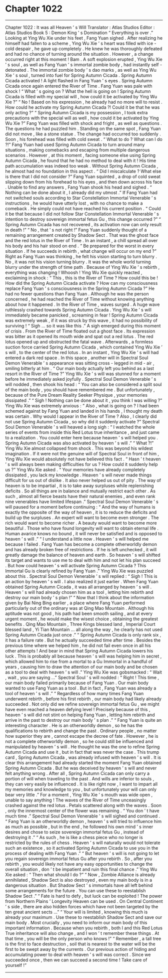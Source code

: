 
# Chapter 1022


---

Chapter 1022 : It was all Heaven ’ s Will
Translator :
Atlas Studios
Editor :
Atlas Studios
Book 5 : Demon King ’ s Domination
“ Everything is over .” Looking at Ying Wu Xie under his feet , Fang Yuan sighed .
After realizing he himself had fallen to a scheme , Ying Wu Xie ’ s heart was filled with ice - cold despair , he gave up completely .
He knew he was thoroughly defeated and had no chance of turning around the situation .
However , a change occurred right at this moment !
Bam .
A soft explosion erupted , Ying Wu Xie ’ s soul , as well as Fang Yuan ’ s immortal zombie body , had instantly self - detonated .
The immortal zombie body ’ s dao marks , as well as Ying Wu Xie ’ s soul , turned into fuel for Spring Autumn Cicada .
Spring Autumn Cicada activated !
A light flashed in Fang Yuan ’ s eyes .
Spring Autumn Cicada once again entered the River of Time .
Fang Yuan was pale with shock !
“ What ’ s going on ? What the hell is going on ! Spring Autumn Cicada is filled with my special will , how could it be activated by Ying Wu Xie ?”
“ No ! Based on his expression , he already had no more will to resist . How could he activate my Spring Autumn Cicada ?! Could it be that he was only acting ?”
“ Spring Autumn Cicada is my possession , I took extra precautions with the special will as well , how could it be activated by Ying Wu Xie ?”
Fang Yuan was filled with shock and fright , as well as questions .
The questions he had puzzled him .
Standing on the same spot , Fang Yuan did not move , like a stone statue .
The change had occurred too suddenly .
Soon , his forehead was filled with cold sweat .
“ What to do ? What can I do ?!”
Fang Yuan had used Spring Autumn Cicada to turn around many situations , making comebacks and escaping from multiple dangerous scenarios .
However , at this moment , facing someone else using Spring Autumn Cicada , he found that he had no method to deal with it !
His time path accumulation was indeed too weak .
Without Spring Autumn Cicada , he almost had no foundation in this aspect .
“ Did I miscalculate ? What else is there that I did not consider ?” Fang Yuan squinted , a drop of cold sweat slipping down from his forehead to his eyes , and then down across his face .
Unable to find any answers , Fang Yuan shook his head and sighed .
“ Nothing can be done about it , I already did my utmost .”
If Fang Yuan had not switched souls according to Star Constellation Immortal Venerable ’ s instructions , he would have utterly lost , with no chance to make a comeback . He simply could not have reached his current position .
“ Could it be that because I did not follow Star Constellation Immortal Venerable ’ s intention to destroy sovereign immortal fetus Gu , this change occurred ?”
“ Spring Autumn Cicada has not recovered , its activation now can only result in death !”
“ No , that ’ s not right !”
Fang Yuan suddenly thought of a remaining arrangement created by Shadow Sect .
That was the ghost face and the red lotus in the River of Time .
In an instant , a chill spread all over his body and his hair stood on end .
“ Be prepared for the worst in every situation . If he succeeds in rebirth , what change will occur on my end ?” Right as Fang Yuan was thinking , he felt his vision starting to turn blurry .
No , it was not his vision turning blurry .
It was the whole world turning blurry under the strength of time path .
Because of Ying Wu Xie ’ s rebirth , everything was changing !
Whoosh !
Ying Wu Xie quickly reacted , exclaiming in shock : “ This , this is the River of Time ? How could this be ! How did the Spring Autumn Cicada activate ? How can my consciousness replace Fang Yuan ’ s consciousness in the Spring Autumn Cicada ?”
He had no fewer questions than Fang Yuan .
Although he was the person concerned , he had reached the River of Time without knowing anything about how it happened .
In the River of Time , waves surged .
A huge wave ruthlessly crashed towards Spring Autumn Cicada .
Ying Wu Xie ’ s will immediately became panicked , screaming in fear ! Spring Autumn Cicada was extremely weak , if it was struck by this wave , it had no possibility of surviving !
“ Sigh … so it was like this .”
A sigh emerged during this moment of crisis .
From the River of Time floated out a ghost face . Its expression was bitter as it opened its mouth wide and spat out a red lotus .
The red lotus opened up and obstructed the fatal wave .
Afterwards , a formless suction force carried Spring Autumn Cicada , which contained Ying Wu Xie ’ s will , to the center of the red lotus .
In an instant , Ying Wu Xie ’ s will had entered a dark red space .
In this space , another will in Spectral Soul Demon Venerable ’ s appearance was sitting cross - legged in mid - air , smiling bitterly at him .
“ Our main body actually left you behind as a last resort in the River of Time ?” Ying Wu Xie ’ s will was stunned for a moment before he immediately asked joyfully .
Spectral Soul Demon Venerable ’ s will nodded , then shook his head : “ You can also be considered a split soul of the main body , you should have remembered me . But unfortunately , because of the Pure Dream Reality Seeker Physique , your memories dissipated .”
“ Sigh ! Nothing can be done about it , you think I was willing ?” Ying Wu Xie was extremely anxious : “ Also , what is going on ? I had been schemed against by Fang Yuan and landed in his hands , I thought my death was certain . Why would I appear in the River of Time ? Also , I clearly did not use Spring Autumn Cicada , so why did it suddenly activate ?”
Spectral Soul Demon Venerable ’ s will heaved a long sigh : “ I watched the whole series of events from inside this Red Lotus true inheritance , and just came to a realization . You could enter here because heaven ’ s will helped you . Spring Autumn Cicada was also activated by heaven ’ s will .”
“ What ?!” Ying Wu Xie almost collapsed from shock .
This was beyond his wildest imagination .
If it were not the genuine will of Spectral Soul in front of him , Ying Wu Xie would absolutely not have believed this fact .
“ Hasn ’ t heaven ’ s will always been making difficulties for us ? How could it suddenly help us ?” Ying Wu Xie asked .
“ Your memories have already completely dissipated , you lack my knowledge . Heaven ’ s will never made things difficult for us out of dislike . It also never helped us out of pity . The way of heaven is to be impartial , it is to take away surpluses while replenishing deficits . So all things are in balance and mutually restrict each other . As such , almost all fierce beasts have their natural enemies , and even rank nine venerables have limited lifespan .”
Spectral Soul Demon Venerable ’ s will paused for a moment before continuing : “ And the way of humans is exactly the opposite of the way of heaven , it is to reduce the deficits and build up the surpluses . An expert will want to become even stronger . The rich would want to become richer . A beauty would want to become more beautiful . Those who have found longevity will want to obtain eternal life . Human avarice knows no bound , it will never be satisfied and is opposed to heaven ’ s will .”
“ I understand a little now . Heaven ’ s will helped me because I failed . Fang Yuan has become a complete otherworldly demon and has already broken free of restrictions . If he is left unchecked , it will greatly damage the balance of heaven and earth . So heaven ’ s will shifted its target and wants to use me to deal with him and not let his plan succeed . But how could heaven ’ s will activate Spring Autumn Cicada ? This Immortal Gu is clearly refined by Fang Yuan .” Ying Wu Xie was puzzled about this .
Spectral Soul Demon Venerable ’ s will replied : “ Sigh ! This is an action by heaven ’ s will . I also realized it just earlier . When Fang Yuan obtained Spring Autumn Cicada , it was all arranged by heaven ’ s will . Heaven ’ s will had already chosen him as a tool , letting him rebirth and destroy our main body ’ s plan !”
“ Now that I think about the information given by Bai Ning Bing earlier , a place where Fang Yuan performed particularly out of the ordinary was at Qing Mao Mountain . Although his aptitude was not good , his path had been smooth sailing , and at every urgent moment , he would make the wisest choice , obtaining the greatest benefits . Qing Mao Mountain , Three Kings blessed land , Imperial Court blessed land , Yi Tian Mountain … all along the way , he clearly has not used Spring Autumn Cicada just once .”
“ Spring Autumn Cicada is only rank six , it has a failure rate . But he actually succeeded time after time . Besides the previous time where we helped him , he did not fail even once in all his other attempts ! And bear in mind that Spring Autumn Cicada lowers his luck . This is probably all because heaven ’ s will was helping him in secret , which allowed him to rise from a mortal to a Gu Immortal in a handful of years , causing him to draw the attention of our main body and be chosen as a tool to deal with heaven ’ s will .”
Ying Wu Xie was gobsmacked : “ Wait , wait , you are saying …”
Spectral Soul ’ s will nodded : “ Right ! This time , our main body failed primarily because of Fang Yuan . Our main body wanted to use Fang Yuan as a tool . But in fact , Fang Yuan was already a tool of heaven ’ s will .”
“ Regardless of how many times Fang Yuan underwent rebirth , before his first rebirth , our main body had likely already succeeded . Not only did we refine sovereign immortal fetus Gu , we might have even reached a heaven defying level ! Precisely because of this , heaven ’ s will did not stint on helping Fang Yuan , letting him rebirth and arrive in the past to destroy our main body ’ s plan .”
“ Fang Yuan is quite an interesting character . He is an otherworldly demon , so he has the qualifications to rebirth and change the past . Ordinary people , no matter how superior they are , cannot escape the decree of fate . However , he is not a complete otherworldly demon , so he could still be influenced and manipulated by heaven ’ s will . He thought he was the one to refine Spring Autumn Cicada and use it , but in fact that was never the case . This trump card , Spring Autumn Cicada , was already infused with heaven ’ s will . It is clear this arrangement had already started the moment Fang Yuan obtained Spring Autumn Cicada . But he was deceived by heaven ’ s will and never felt anything wrong . After all , Spring Autumn Cicada can only carry a portion of will when traveling to the past . And wills are inferior to souls , they can very easily be influenced . It is like right now , I want to impart all my memories and knowledge to you , but unfortunately your will can only bear very little .”
For a moment , Ying Wu Xie ’ s mouth was wide open , unable to say anything !
The waves of the River of Time unceasingly crashed against the red lotus .
Petals scattered along with the waves .
Soon , only the innermost center of the flower was remaining .
“ You don ’ t have much time .” Spectral Soul Demon Venerable ’ s will sighed and continued .
“ Fang Yuan is an otherworldly demon , heaven ’ s will tried to influence him as much as possible , but in the end , he followed his own mind ’ s inner desires and chose to seize sovereign immortal fetus Gu , instead of destroying it .”
“ As such , he is like a chess piece who no longer is restricted by the rules of chess . Heaven ’ s will naturally would not tolerate such an existence , so it activated Spring Autumn Cicada to use you in the process of dealing with Fang Yuan .”
“ But heaven ’ s will is not going to let you regain sovereign immortal fetus Gu after you rebirth . So , after you rebirth , you would likely not have any easy opportunities to change the overall situation , don ’ t be impatient and ruin this final chance .”
Ying Wu Xie asked : “ Then what should I do ?”
“ Now , Zombie Alliance is already annihilated , Shadow Sect is also destroyed , even my main body is in a dangerous situation . But Shadow Sect ’ s immortals have all left behind some arrangements for the future . You can use these to reestablish Shadow Sect .”
“ Fate is hard to defy , but luck can be exploited ! The power from Northern Plains ’ Longevity Heaven can be used . On Central Continent ’ s side , there are also hidden forces which have not been targeted by the ten great ancient sects …”
“ Your will is limited , knowing this much is already your maximum . Use these to reestablish Shadow Sect and save our main body . Most crucially , you need to inform our main body of this important information . Because when you rebirth , both I and this Red Lotus True inheritance will also change , and I won ’ t remember these things . At that time , you will be the only person who knows !”
“ Remember , a tall tree is the first to face destruction , soil that is nearest to the water will be the first to be swept away by the currents . Our previous action of hiding and accumulating power to deal with heaven ’ s will was correct . Since we succeeded once , then we can succeed a second time ! Take care of yourself !”

---

